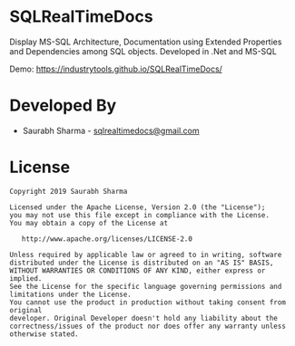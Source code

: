 # SQLRealTimeDocs
Display MS-SQL Architecture, Documentation using Extended Properties and Dependencies among SQL objects. Developed in .Net and MS-SQL

Demo: https://industrytools.github.io/SQLRealTimeDocs/

Developed By
============

* Saurabh Sharma - <sqlrealtimedocs@gmail.com>



License
=======

    Copyright 2019 Saurabh Sharma

    Licensed under the Apache License, Version 2.0 (the "License");
    you may not use this file except in compliance with the License.
    You may obtain a copy of the License at

       http://www.apache.org/licenses/LICENSE-2.0

    Unless required by applicable law or agreed to in writing, software
    distributed under the License is distributed on an "AS IS" BASIS,
    WITHOUT WARRANTIES OR CONDITIONS OF ANY KIND, either express or implied.
    See the License for the specific language governing permissions and
    limitations under the License.
    You cannot use the product in production without taking consent from original
    developer. Original Developer doesn't hold any liability about the
    correctness/issues of the product nor does offer any warranty unless
    otherwise stated.
